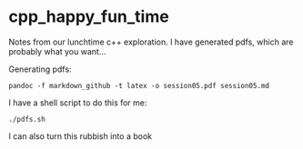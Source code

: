 # cpp_happy_fun_time

Notes from our lunchtime c++ exploration. I have generated pdfs, which are probably what you want... 

Generating pdfs:

```
pandoc -f markdown_github -t latex -o session05.pdf session05.md
```

I have a shell script to do this for me:

```
./pdfs.sh
```

I can also turn this rubbish into a book